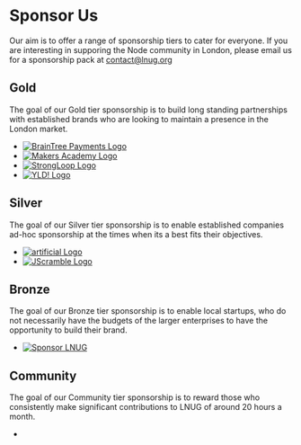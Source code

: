 # Sponsor Us
Our aim is to offer a range of sponsorship tiers to cater for everyone. If you are interesting in supporing the Node community in London, please email us for a sponsorship pack at contact@lnug.org

## Gold
The goal of our Gold tier sponsorship is to build long standing partnerships with established brands who are looking to maintain a presence in the London market.

<ul class="gold-sponsor sponsors">
  <li>
    <a href="https://www.braintreepayments.com/" target="_blank" title="BrainTree Payments homepage, proud sponsor of LNUG">
      <img src="/images/sponsors/braintree.png" class="lnug-sponsor-logo lnug-sponsor-logo-gold" alt="BrainTree Payments Logo">
    </a>
  </li>
  <li>
    <a href="http://makersacademy.com/" target="_blank" title="Makers Academy, venue hosts for LNUG meetups">
      <img src="/images/sponsors/makers.png" class="lnug-sponsor-logo lnug-sponsor-logo-gold" alt="Makers Academy Logo">
    </a>
  </li>
  <li>
    <a href="https://strongloop.com/" target="_blank" title="StrongLoop homepage, proud sponsor of LNUG">
      <img src="/images/sponsors/strongloop.png" class="lnug-sponsor-logo lnug-sponsor-logo-gold" alt="StrongLoop Logo">
    </a>
  </li>
  <li>
    <a href="http://yld.io" target="_blank" title="YLD!">
      <img src="/images/sponsors/yld.jpg" class="lnug-sponsor-logo lnug-sponsor-logo-gold" alt="YLD! Logo">
    </a>
  </li>
</ul>

## Silver
The goal of our Silver tier sponsorship is to enable established companies ad-hoc sponsorship at the times when its a best fits their objectives.

<ul class="silver-sponsor sponsors">
  <li>
    <a href="https://artificial.io/" target="_blank" title="artificial labs, proud sponsor of LNUG">
      <img src="/images/sponsors/artificial-labs.jpg" class="lnug-sponsor-logo lnug-sponsor-logo-silver" alt="artificial Logo">
    </a>
  </li>
  <li>
    <a href="https://jscrambler.com/" target="_blank" title="JScrambler, proud sponsor of LNUG">
      <img src="/images/sponsors/jscramble.png" class="lnug-sponsor-logo lnug-sponsor-logo-silver" alt="JScramble Logo">
    </a>
  </li>
</ul>

## Bronze
The goal of our Bronze tier sponsorship is to enable local startups, who do not necessarily have the budgets of the larger enterprises to have the opportunity to build their brand.

<ul class="bronze-sponsor sponsors">
  <li>
  <a href="mailto:contact@lnug.org?subject=LNUG%20Sponsorship" target="_blank" title="Sponsor LNUG">
    <img src="/images/sponsors/placeholder.png" class="lnug-sponsor-logo lnug-sponsor-logo-community" alt="Sponsor LNUG">
  </a>
  </li>
</ul>

## Community
The goal of our Community tier sponsorship is to reward those who consistently make significant contributions to LNUG of around 20 hours a month.

<ul class="community-sponsor sponsors">
  <li></li>
</ul>
